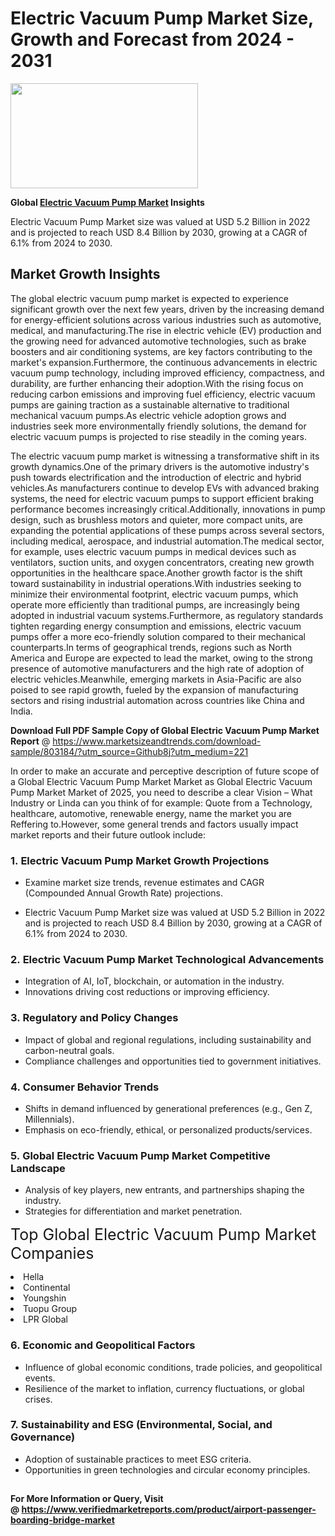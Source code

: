 <H1>Electric Vacuum Pump Market Size, Growth and Forecast from 2024 - 2031</H1><img class="aligncenter size-medium wp-image-584254" src="https://thirdeyenews.in/wp-content/uploads/2024/09/Global-Market-Research-300x168.jpeg" alt="" width="300" height="168" /><p><strong>Global&nbsp;<a href="https://www.marketsizeandtrends.com/download-sample/803184/?utm_source=Github8j?utm_medium=221">Electric Vacuum Pump Market</a> Insights</strong></p><p>Electric Vacuum Pump Market size was valued at USD 5.2 Billion in 2022 and is projected to reach USD 8.4 Billion by 2030, growing at a CAGR of 6.1% from 2024 to 2030.</p><p><h2>Market Growth Insights</h2> <p>The global electric vacuum pump market is expected to experience significant growth over the next few years, driven by the increasing demand for energy-efficient solutions across various industries such as automotive, medical, and manufacturing.The rise in electric vehicle (EV) production and the growing need for advanced automotive technologies, such as brake boosters and air conditioning systems, are key factors contributing to the market's expansion.Furthermore, the continuous advancements in electric vacuum pump technology, including improved efficiency, compactness, and durability, are further enhancing their adoption.With the rising focus on reducing carbon emissions and improving fuel efficiency, electric vacuum pumps are gaining traction as a sustainable alternative to traditional mechanical vacuum pumps.As electric vehicle adoption grows and industries seek more environmentally friendly solutions, the demand for electric vacuum pumps is projected to rise steadily in the coming years.</p> <p>The electric vacuum pump market is witnessing a transformative shift in its growth dynamics.One of the primary drivers is the automotive industry's push towards electrification and the introduction of electric and hybrid vehicles.As manufacturers continue to develop EVs with advanced braking systems, the need for electric vacuum pumps to support efficient braking performance becomes increasingly critical.Additionally, innovations in pump design, such as brushless motors and quieter, more compact units, are expanding the potential applications of these pumps across several sectors, including medical, aerospace, and industrial automation.The medical sector, for example, uses electric vacuum pumps in medical devices such as ventilators, suction units, and oxygen concentrators, creating new growth opportunities in the healthcare space.Another growth factor is the shift toward sustainability in industrial operations.With industries seeking to minimize their environmental footprint, electric vacuum pumps, which operate more efficiently than traditional pumps, are increasingly being adopted in industrial vacuum systems.Furthermore, as regulatory standards tighten regarding energy consumption and emissions, electric vacuum pumps offer a more eco-friendly solution compared to their mechanical counterparts.In terms of geographical trends, regions such as North America and Europe are expected to lead the market, owing to the strong presence of automotive manufacturers and the high rate of adoption of electric vehicles.Meanwhile, emerging markets in Asia-Pacific are also poised to see rapid growth, fueled by the expansion of manufacturing sectors and rising industrial automation across countries like China and India.</p><p><span class=""><strong>Download Full PDF Sample Copy of Global Electric Vacuum Pump Market Report</strong> @ <a href="https://www.marketsizeandtrends.com/download-sample/803184/?utm_source=Github8j?utm_medium=221" target="_blank">https://www.marketsizeandtrends.com/download-sample/803184/?utm_source=Github8j?utm_medium=221</a></span></p><p>In order to make an accurate and perceptive description of future scope of a Global&nbsp;Electric Vacuum Pump Market Market as Global&nbsp;Electric Vacuum Pump Market Market of 2025, you need to describe a clear Vision &ndash; What Industry or Linda can you think of for example: Quote from a Technology, healthcare, automotive, renewable energy, name the market you are Reffering to.However, some general trends and factors usually impact market reports and their future outlook include:</p><h3>1.&nbsp;<strong>Electric Vacuum Pump Market Growth Projections</strong></h3><ul><li>Examine market size trends, revenue estimates and CAGR (Compounded Annual Growth Rate) projections.</li><li><p>Electric Vacuum Pump Market size was valued at USD 5.2 Billion in 2022 and is projected to reach USD 8.4 Billion by 2030, growing at a CAGR of 6.1% from 2024 to 2030.</p></li></ul><h3>2.&nbsp;<strong>Electric Vacuum Pump Market Technological Advancements</strong></h3><ul><li>Integration of AI, IoT, blockchain, or automation in the industry.</li><li>Innovations driving cost reductions or improving efficiency.</li></ul><h3>3.&nbsp;<strong>Regulatory and Policy Changes</strong></h3><ul><li>Impact of global and regional regulations, including sustainability and carbon-neutral goals.</li><li>Compliance challenges and opportunities tied to government initiatives.</li></ul><h3>4.&nbsp;<strong>Consumer Behavior Trends</strong></h3><ul><li>Shifts in demand influenced by generational preferences (e.g., Gen Z, Millennials).</li><li>Emphasis on eco-friendly, ethical, or personalized products/services.</li></ul><h3>5.&nbsp;<strong>Global Electric Vacuum Pump Market Competitive Landscape</strong></h3><ul><li>Analysis of key players, new entrants, and partnerships shaping the industry.</li><li>Strategies for differentiation and market penetration.</li></ul><p data-pm-slice="1 1 []"><span style="color: inherit; font-family: inherit; font-size: 25px;">Top Global Electric Vacuum Pump Market Companies</span></p><div class="" data-test-id=""><p><li>Hella</li><li> Continental</li><li> Youngshin</li><li> Tuopu Group</li><li> LPR Global</li></p></div><h3>6.&nbsp;<strong>Economic and Geopolitical Factors</strong></h3><ul><li>Influence of global economic conditions, trade policies, and geopolitical events.</li><li>Resilience of the market to inflation, currency fluctuations, or global crises.</li></ul><h3>7.&nbsp;<strong>Sustainability and ESG (Environmental, Social, and Governance)</strong></h3><ul><li>Adoption of sustainable practices to meet ESG criteria.</li><li>Opportunities in green technologies and circular economy principles.</li></ul><h2><strong style="font-size: 14px;">For More Information or Query, Visit @&nbsp;</strong><a style="background-color: #ffffff; font-size: 14px;" href="https://www.marketsizeandtrends.com/report/electric-vacuum-pump-market/" target="_blank">https://www.verifiedmarketreports.com/product/airport-passenger-boarding-bridge-market</a></h2>
